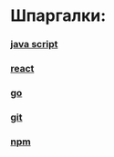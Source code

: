 # Шпаргалки:

### [java script](https://teratron.github.io/cheatsheet/js/)

### [react](https://teratron.github.io/cheatsheet/react/)

### [go](https://teratron.github.io/cheatsheet/go/)

### [git](https://teratron.github.io/cheatsheet/git/)

### [npm](https://teratron.github.io/cheatsheet/npm/)


